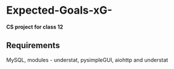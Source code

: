 # Expected-Goals-xG-
**CS project for class 12**

## Requirements  
MySQL, modules - understat, pysimpleGUI, aiohttp and understat  
